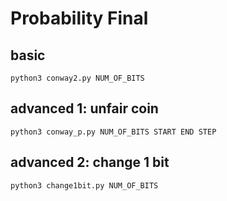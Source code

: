 # Probability Final

## basic
```
python3 conway2.py NUM_OF_BITS
```

## advanced 1: unfair coin
```
python3 conway_p.py NUM_OF_BITS START END STEP
```

## advanced 2: change 1 bit
```
python3 change1bit.py NUM_OF_BITS
```

